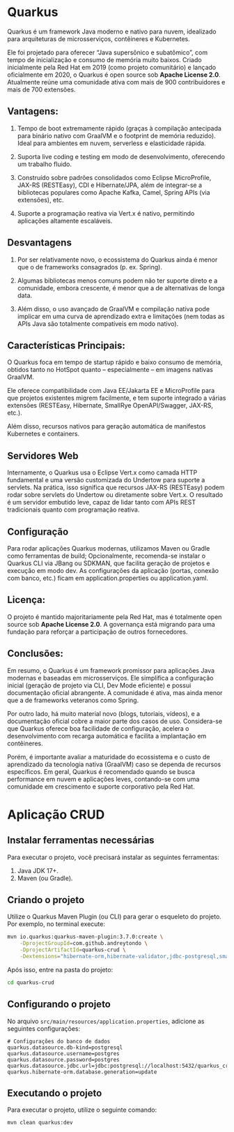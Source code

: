 # Quarkus

Quarkus é um framework Java moderno e nativo para nuvem, idealizado para arquiteturas de microsserviços, contêineres e Kubernetes. 

Ele foi projetado para oferecer “Java supersônico e subatômico”, com tempo de inicialização e consumo de memória muito baixos. Criado inicialmente pela Red Hat em 2019 (como projeto comunitário) e lançado oficialmente em 2020, o Quarkus é open source sob **Apache License 2.0**. Atualmente reúne uma comunidade ativa com mais de 900 contribuidores e mais de 700 extensões.

## Vantagens: 

1. Tempo de boot extremamente rápido (graças à compilação antecipada para binário nativo com GraalVM e o footprint de memória reduzido). Ideal para ambientes em nuvem, serverless e elasticidade rápida.

2. Suporta live coding e testing em modo de desenvolvimento, oferecendo um trabalho fluido. 

3. Construído sobre padrões consolidados como Eclipse MicroProfile, JAX-RS (RESTEasy), CDI e Hibernate/JPA, além de integrar-se a bibliotecas populares como Apache Kafka, Camel, Spring APIs (via extensões), etc.

4. Suporte a programação reativa via Vert.x é nativo, permitindo aplicações altamente escaláveis.

## Desvantagens

1. Por ser relativamente novo, o ecossistema do Quarkus ainda é menor que o de frameworks consagrados (p. ex. Spring). 

2. Algumas bibliotecas menos comuns podem não ter suporte direto e a comunidade, embora crescente, é menor que a de alternativas de longa data.

3. Além disso, o uso avançado de GraalVM e compilação nativa pode implicar em uma curva de aprendizado extra e limitações (nem todas as APIs Java são totalmente compatíveis em modo nativo).

## Características Principais:

O Quarkus foca em tempo de startup rápido e baixo consumo de memória, obtidos tanto no HotSpot quanto – especialmente – em imagens nativas GraalVM.

Ele oferece compatibilidade com Java EE/Jakarta EE e MicroProfile para que projetos existentes migrem facilmente, e tem suporte integrado a várias extensões (RESTEasy, Hibernate, SmallRye OpenAPI/Swagger, JAX-RS, etc.).

Além disso, recursos nativos para geração automática de manifestos Kubernetes e containers.

## Servidores Web

Internamente, o Quarkus usa o Eclipse Vert.x como camada HTTP fundamental e uma versão customizada do Undertow para suporte a servlets. Na prática, isso significa que recursos JAX-RS (RESTEasy) podem rodar sobre servlets do Undertow ou diretamente sobre Vert.x. O resultado é um servidor embutido leve, capaz de lidar tanto com APIs REST tradicionais quanto com programação reativa.

## Configuração

Para rodar aplicações Quarkus modernas, utilizamos Maven ou Gradle como ferramentas de build; Opcionalmente, recomenda-se instalar o Quarkus CLI via JBang ou SDKMAN, que facilita geração de projetos e execução em modo dev. As configurações da aplicação (portas, conexão com banco, etc.) ficam em application.properties ou application.yaml.

## Licença: 

O projeto é mantido majoritariamente pela Red Hat, mas é totalmente open source sob **Apache License 2.0**. A governança está migrando para uma fundação para reforçar a participação de outros fornecedores.

## Conclusões: 

Em resumo, o Quarkus é um framework promissor para aplicações Java modernas e baseadas em microsserviços. Ele simplifica a configuração inicial (geração de projeto via CLI, Dev Mode eficiente) e possui documentação oficial abrangente. A comunidade é ativa, mas ainda menor que a de frameworks veteranos como Spring. 

Por outro lado, há muito material novo (blogs, tutoriais, vídeos), e a documentação oficial cobre a maior parte dos casos de uso. Considera-se que Quarkus oferece boa facilidade de configuração, acelera o desenvolvimento com recarga automática e facilita a implantação em contêineres. 

Porém, é importante avaliar a maturidade do ecossistema e o custo de aprendizado da tecnologia nativa (GraalVM) caso se dependa de recursos específicos. Em geral, Quarkus é recomendado quando se busca performance em nuvem e aplicações leves, contando-se com uma comunidade em crescimento e suporte corporativo pela Red Hat.

# Aplicação CRUD

## Instalar ferramentas necessárias

Para executar o projeto, você precisará instalar as seguintes ferramentas:

1. Java JDK 17+.
2. Maven (ou Gradle).

## Criando o projeto

Utilize o Quarkus Maven Plugin (ou CLI) para gerar o esqueleto do projeto. Por exemplo, no terminal execute:

```bash
mvn io.quarkus:quarkus-maven-plugin:3.7.0:create \
    -DprojectGroupId=com.github.andreytondo \
    -DprojectArtifactId=quarkus-crud \
    -Dextensions="hibernate-orm,hibernate-validator,jdbc-postgresql,smallrye-openapi, rest-jackson, hibernate-orm-panache"
```

Após isso, entre na pasta do projeto:

```bash
cd quarkus-crud
```

## Configurando o projeto

No arquivo `src/main/resources/application.properties`, adicione as seguintes configurações:

```properties
# Configurações do banco de dados
quarkus.datasource.db-kind=postgresql
quarkus.datasource.username=postgres
quarkus.datasource.password=postgres
quarkus.datasource.jdbc.url=jdbc:postgresql://localhost:5432/quarkus_crud
quarkus.hibernate-orm.database.generation=update
```

## Executando o projeto

Para executar o projeto, utilize o seguinte comando:

```bash
mvn clean quarkus:dev
```